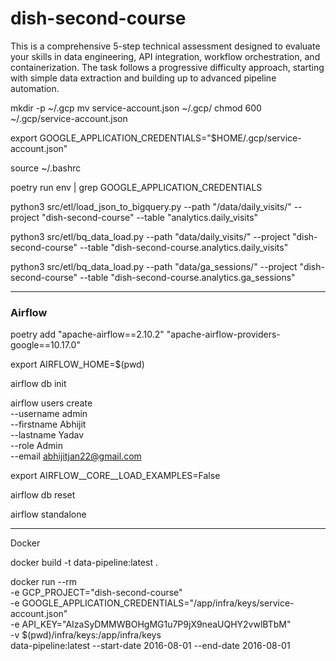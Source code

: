 # dish-second-course
This is a comprehensive 5-step technical assessment designed to evaluate your skills in data engineering, API integration, workflow orchestration, and containerization. The task follows a progressive difficulty approach, starting with simple data extraction and building up to advanced pipeline automation.


mkdir -p ~/.gcp
mv service-account.json ~/.gcp/
chmod 600 ~/.gcp/service-account.json


export GOOGLE_APPLICATION_CREDENTIALS="$HOME/.gcp/service-account.json"

source ~/.bashrc

poetry run env | grep GOOGLE_APPLICATION_CREDENTIALS


python3 src/etl/load_json_to_bigquery.py   --path "/data/daily_visits/"   --project "dish-second-course"   --table "analytics.daily_visits"

python3 src/etl/bq_data_load.py   --path "data/daily_visits/"   --project "dish-second-course"   --table "dish-second-course.analytics.daily_visits"

python3 src/etl/bq_data_load.py   --path "data/ga_sessions/"   --project "dish-second-course"   --table "dish-second-course.analytics.ga_sessions"


--------------------------------------------------------------------------------
### Airflow

poetry add "apache-airflow==2.10.2" "apache-airflow-providers-google==10.17.0"

export AIRFLOW_HOME=$(pwd)

airflow db init

airflow users create \
    --username admin \
    --firstname Abhijit \
    --lastname Yadav \
    --role Admin \
    --email abhijitjan22@gmail.com

export AIRFLOW__CORE__LOAD_EXAMPLES=False

airflow db reset

airflow standalone

------------------
Docker

docker build -t data-pipeline:latest .

docker run --rm \
  -e GCP_PROJECT="dish-second-course" \
  -e GOOGLE_APPLICATION_CREDENTIALS="/app/infra/keys/service-account.json" \
  -e API_KEY="AIzaSyDMMWBOHgMG1u7P9jX9neaUQHY2vwlBTbM" \
  -v $(pwd)/infra/keys:/app/infra/keys \
  data-pipeline:latest --start-date 2016-08-01     --end-date 2016-08-01






